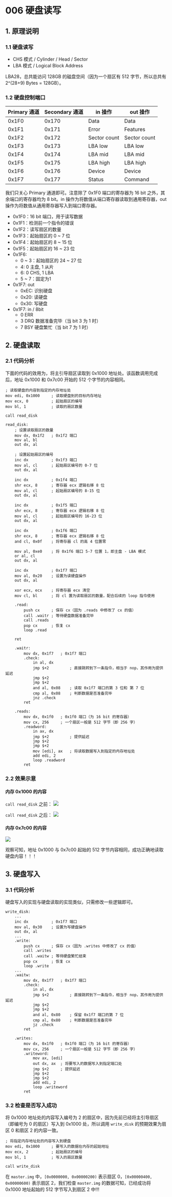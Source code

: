 # 006 硬盘读写

## 1. 原理说明

### 1.1 硬盘读写

- CHS 模式 / Cylinder / Head / Sector
- LBA 模式 / Logical Block Address

LBA28，总共能访问 128GB 的磁盘空间（因为一个扇区有 512 字节，所以总共有 2^(28+9) Bytes = 128GB）。

### 1.2 硬盘控制端口

| Primary 通道            | Secondary 通道 | in 操作      | out 操作     |
| ----------------------- | -------------- | ------------ | ------------ |
| 0x1F0                   | 0x170          | Data         | Data         |
| 0x1F1                   | 0x171          | Error        | Features     |
| 0x1F2                   | 0x172          | Sector count | Sector count |
| 0x1F3                   | 0x173          | LBA low      | LBA low      |
| 0x1F4                   | 0x174          | LBA mid      | LBA mid      |
| 0x1F5                   | 0x175          | LBA high     | LBA high     |
| 0x1F6                   | 0x176          | Device       | Device       |
| 0x1F7                   | 0x177          | Status       | Command      |

我们只关心 Primary 通道即可。注意除了 0x1F0 端口的寄存器为 16 bit 之外，其余端口的寄存器均为 8 bit。in 操作为将数值从端口寄存器读取到通用寄存器，out 操作为将数值从通用寄存器写入到端口寄存器。

- 0x1F0：16 bit 端口，用于读写数据
- 0x1F1：检测前一个指令的错误
- 0x1F2：读写扇区的数量
- 0x1F3：起始扇区的 0 ~ 7 位
- 0x1F4：起始扇区的 8 ~ 15 位
- 0x1F5：起始扇区的 16 ~ 23 位
- 0x1F6:
    - 0 ~ 3：起始扇区的 24 ~ 27 位
    - 4: 0 主盘, 1 从片
    - 6: 0 CHS, 1 LBA
    - 5 ~ 7：固定为1
- 0x1F7: out
    - 0xEC: 识别硬盘
    - 0x20: 读硬盘
    - 0x30: 写硬盘
- 0x1F7: in / 8bit
    - 0 ERR
    - 3 DRQ 数据准备完毕（当 bit 3 为 1 时）
    - 7 BSY 硬盘繁忙（当 bit 7 为 1 时）

## 2. 硬盘读取

### 2.1 代码分析

下面的代码的效用为，将主引导扇区读取到 0x1000 地址处。该函数调用完成后，地址 0x1000 和 0x7c00 开始的 512 个字节的内容相同。

```x86asm
; 读取硬盘的内容到指定的内存地址处
mov edi, 0x1000     ; 读取硬盘到的目标内存地址
mov ecx, 0          ; 起始扇区的编号
mov bl, 1           ; 读取的扇区数量

call read_disk
```

```x86asm
read_disk:
    ; 设置读取扇区的数量
    mov dx, 0x1f2   ; 0x1f2 端口
    mov al, bl
    out dx, al

    ; 设置起始扇区的编号
    inc dx          ; 0x1f3 端口
    mov al, cl      ; 起始扇区编号的 0-7 位
    out dx, al

    inc dx          ; 0x1f4 端口
    shr ecx, 8      ; 寄存器 ecx 逻辑右移 8 位
    mov al, cl      ; 起始扇区编号的 8-15 位
    out dx, al

    inc dx          ; 0x1f5 端口
    shr ecx, 8      ; 寄存器 ecx 逻辑右移 8 位
    mov al, cl      ; 起始扇区编号的 16-23 位
    out dx, al

    inc dx          ; 0x1f6 端口
    shr ecx, 8      ; 寄存器 ecx 逻辑右移 8 位
    and cl, 0x0f    ; 将寄存器 cl 的高 4 位置零

    mov al, 0xe0    ; 将 0x1f6 端口 5-7 位置 1，即主盘 - LBA 模式
    or al, cl
    out dx, al

    inc dx          ; 0x1f7 端口
    mov al, 0x20    ; 设置为读硬盘操作
    out dx, al

    xor ecx, ecx    ; 将寄存器 ecx 清空
    mov cl, bl      ; 将 cl 置为读取扇区的数量，配合后续的 loop 指令使用

    .read:
        push cx     ; 保存 cx（因为 .reads 中修改了 cx 的值）
        call .waitr ; 等待硬盘数据准备完毕
        call .reads
        pop cx      ; 恢复 cx
        loop .read

    ret

    .waitr:
        mov dx, 0x1f7   ; 0x1f7 端口
        .check:
            in al, dx
            jmp $+2         ; 直接跳转到下一条指令，相当于 nop，其作用为提供延迟
            jmp $+2
            jmp $+2
            and al, 0x08    ; 读取 0x1f7 端口的第 3 位和 第 7 位
            cmp al, 0x08    ; 判断数据是否准备完毕
            jnz .check
        ret
    
    .reads:
        mov dx, 0x1f0   ; 0x1f0 端口（为 16 bit 的寄存器）
        mov cx, 256     ; 一个扇区一般是 512 字节（即 256 字）
        .readword:
            in ax, dx
            jmp $+2         ; 提供延迟
            jmp $+2
            jmp $+2
            mov [edi], ax   ; 将读取数据写入到指定的内存地址处
            add edi, 2
            loop .readword
        ret

```

### 2.2 效果示意

#### 内存 0x1000 的内容

`call read_disk` 之前：
![](./images/6-1.png)

`call read_disk` 之后：
![](./images/6-2.png)

#### 内存 0x7c00 的内容

![](./images/6-3.png)

观察可知，地址 0x1000 与 0x7c00 起始的 512 字节内容相同，成功正确地读取硬盘内容！！！

## 3. 硬盘写入

### 3.1 代码分析
 
硬盘写入的实现与硬盘读取的实现类似，只需修改一些逻辑即可。

```x86asm
write_disk:
    ...
    inc dx          ; 0x1f7 端口
    mov al, 0x30    ; 设置为写硬盘操作
    out dx, al
    ...
    .write:
        push cx     ; 保存 cx（因为 .writes 中修改了 cx 的值）
        call .writes
        call .waitw ; 等待硬盘繁忙结束
        pop cx      ; 恢复 cx
        loop .write
    ...
    .waitw:
        mov dx, 0x1f7   ; 0x1f7 端口
        .check:
            in al, dx
            jmp $+2         ; 直接跳转到下一条指令，相当于 nop，其作用为提供延迟
            jmp $+2
            jmp $+2
            and al, 0x80    ; 保留 0x1f7 端口的第 7 位
            cmp al, 0x80    ; 判断数据是否准备完毕
            jz .check
        ret
    
    .writes:
        mov dx, 0x1f0   ; 0x1f0 端口（为 16 bit 的寄存器）
        mov cx, 256     ; 一个扇区一般是 512 字节（即 256 字）
        .writeword:
            mov ax, [edi]
            out dx, ax  ; 将要写入的数据写入到指定端口处
            jmp $+2     ; 提供延迟
            jmp $+2
            jmp $+2
            add edi, 2
            loop .writeword
        ret
```

### 3.2 检查是否写入成功

将 0x1000 地址处的内容写入编号为 2 的扇区中，因为先前已经将主引导扇区（即编号为 0 的扇区）写入到 0x1000 处，所以调用 `write_disk` 的预期效果为扇区 0 和扇区 2 的内容一致。

```x86asm
; 将指定内存地址处的内容写入到硬盘
mov edi, 0x1000     ; 要写入的数据在内存的起始地址
mov ecx, 2          ; 起始扇区的编号
mov bl, 1           ; 写入的扇区数量

call write_disk
```

在 `master.img` 中，`[0x0000000, 0x00000200)` 表示扇区 0，`[0x00000400, 0x00000600)` 表示扇区 2，我们检查 `master.img` 的数据可知，已经成功将 0x1000 地址起始的 512 字节写入到扇区 2 中!!!
